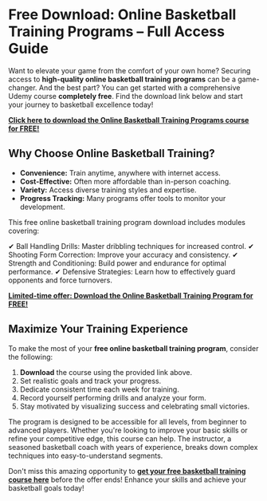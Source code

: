 # Free Download: Online Basketball Training Programs – Full Access Guide

Want to elevate your game from the comfort of your own home? Securing access to **high-quality online basketball training programs** can be a game-changer. And the best part? You can get started with a comprehensive Udemy course **completely free**. Find the download link below and start your journey to basketball excellence today!

[**Click here to download the Online Basketball Training Programs course for FREE!**](https://udemywork.com/online-basketball-training-programs)

## Why Choose Online Basketball Training?

*   **Convenience:** Train anytime, anywhere with internet access.
*   **Cost-Effective:** Often more affordable than in-person coaching.
*   **Variety:** Access diverse training styles and expertise.
*   **Progress Tracking:** Many programs offer tools to monitor your development.

This free online basketball training program download includes modules covering:

✔ Ball Handling Drills: Master dribbling techniques for increased control.
✔ Shooting Form Correction: Improve your accuracy and consistency.
✔ Strength and Conditioning: Build power and endurance for optimal performance.
✔ Defensive Strategies: Learn how to effectively guard opponents and force turnovers.

[**Limited-time offer: Download the Online Basketball Training Program for FREE!**](https://udemywork.com/online-basketball-training-programs)

## Maximize Your Training Experience

To make the most of your **free online basketball training program**, consider the following:

1.  **Download** the course using the provided link above.
2.  Set realistic goals and track your progress.
3.  Dedicate consistent time each week for training.
4.  Record yourself performing drills and analyze your form.
5.  Stay motivated by visualizing success and celebrating small victories.

The program is designed to be accessible for all levels, from beginner to advanced players. Whether you're looking to improve your basic skills or refine your competitive edge, this course can help. The instructor, a seasoned basketball coach with years of experience, breaks down complex techniques into easy-to-understand segments.

Don't miss this amazing opportunity to **[get your free basketball training course here](https://udemywork.com/online-basketball-training-programs)** before the offer ends! Enhance your skills and achieve your basketball goals today!
